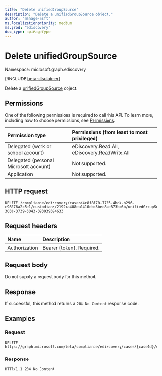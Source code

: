 ```yaml
---
title: "Delete unifiedGroupSource"
description: "Delete a unifiedGroupSource object."
author: "mahage-msft"
ms.localizationpriority: medium
ms.prod: "ediscovery"
doc_type: apiPageType
---
```


# Delete unifiedGroupSource

Namespace: microsoft.graph.ediscovery

[!INCLUDE [beta-disclaimer](../../includes/beta-disclaimer.md)]

Delete a [unifiedGroupSource](../resources/ediscovery-unifiedgroupsource.md) object.

## Permissions

One of the following permissions is required to call this API. To learn more, including how to choose permissions, see [Permissions](/graph/permissions-reference).

|Permission type|Permissions (from least to most privileged)|
|:---|:---|
|Delegated (work or school account)|eDiscovery.Read.All, eDiscovery.ReadWrite.All|
|Delegated (personal Microsoft account)|Not supported.|
|Application|Not supported.|

## HTTP request

<!-- {
  "blockType": "ignored"
}
-->

``` http
DELETE /compliance/ediscovery/cases/4c8f8f70-7785-4bd4-b296-c98376a2c5e1/custodians/2192ca408ea2410eba3bec8ae873be6b/unifiedGroupSources/33434233-3030-3739-3043-393039324633
```

## Request headers

|Name|Description|
|:---|:---|
|Authorization|Bearer {token}. Required.|

## Request body

Do not supply a request body for this method.

## Response

If successful, this method returns a `204 No Content` response code.

## Examples

### Request


<!-- {
  "blockType": "request",
  "name": "delete_unifiedgroupsource"
}
-->

``` http
DELETE https://graph.microsoft.com/beta/compliance/ediscovery/cases/{caseId}/custodians/{custodianId}/unifiedGroupSources/{unifiedGroupSourceId}
```

### Response

<!-- {
  "blockType": "response",
  "truncated": true
}
-->

``` http
HTTP/1.1 204 No Content
```
